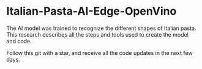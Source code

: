 # Italian-Pasta-AI-Edge-OpenVino
The AI model was trained to recognize the different shapes of Italian pasta. This research describes all the steps and tools used to create the model and code.

Follow this git with a star, and receive all the code updates in the next few days.
